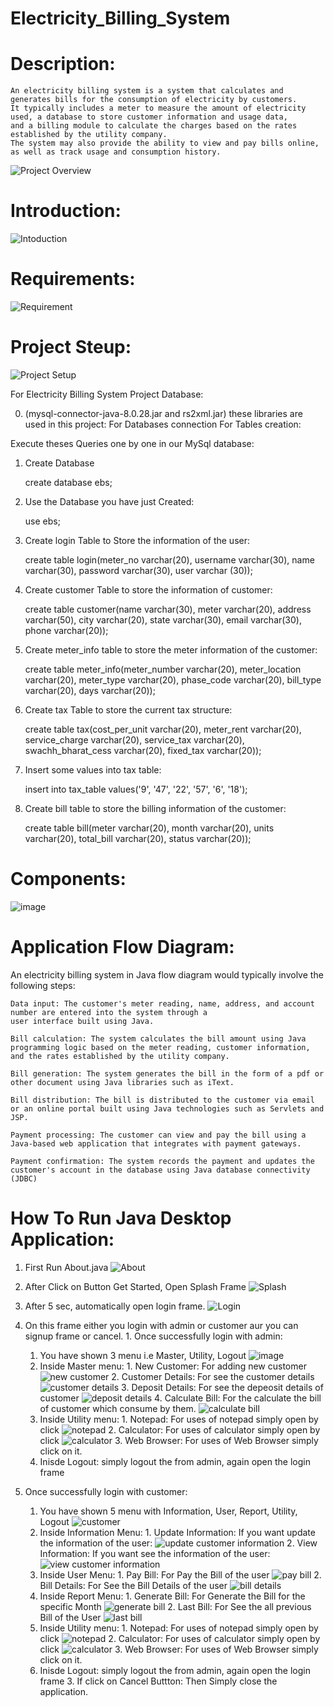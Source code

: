 # Electricity_Billing_System

# Description:
    An electricity billing system is a system that calculates and generates bills for the consumption of electricity by customers.
    It typically includes a meter to measure the amount of electricity used, a database to store customer information and usage data,
    and a billing module to calculate the charges based on the rates established by the utility company.
    The system may also provide the ability to view and pay bills online, as well as track usage and consumption history.

![Project Overview](https://user-images.githubusercontent.com/49556058/213899672-7d83a298-28b1-4706-80ea-9625eb00f888.png)

# Introduction: 
![Intoduction](https://user-images.githubusercontent.com/49556058/213899508-ec46ddc5-50f5-406d-83bc-4bc2fdebec10.png)


# Requirements: 
![Requirement](https://user-images.githubusercontent.com/49556058/213899745-3a82665d-e6e0-492e-a90e-40b1b0f040a7.png)



# Project Steup: 
![Project Setup](https://user-images.githubusercontent.com/49556058/213899784-514c4ea9-52f9-4182-9744-26be3d08e62c.png)

For Electricity Billing System Project Database:

0. (mysql-connector-java-8.0.28.jar and rs2xml.jar) these libraries are used in this project:
    For Databases connection
    For Tables creation:

Execute theses Queries one by one in our MySql database:

1. Create Database

    create database ebs;

2. Use the Database you have just Created:

    use ebs;

3. Create login Table to Store the information of the user:

    create table login(meter_no varchar(20), username varchar(30), name varchar(30), password varchar(30), user varchar
    (30));

4. Create customer Table to store the information of customer:

    create table customer(name varchar(30), meter varchar(20), address varchar(50), city varchar(20), state varchar(30), email varchar(30), phone varchar(20));

5. Create meter_info table to store the meter information of the customer:

    create table meter_info(meter_number varchar(20), meter_location varchar(20), meter_type varchar(20), phase_code varchar(20), bill_type varchar(20), days varchar(20));

6. Create tax Table to store the current tax structure:

    create table tax(cost_per_unit varchar(20), meter_rent varchar(20), service_charge varchar(20), service_tax varchar(20), swachh_bharat_cess varchar(20), fixed_tax varchar(20));

7. Insert some values into tax table:

    insert into tax_table values('9', '47', '22', '57', '6', '18');

8. Create bill table to store the billing information of the customer:

    create table bill(meter varchar(20), month varchar(20), units varchar(20), total_bill varchar(20), status varchar(20));
    
    
# Components:
![image](https://user-images.githubusercontent.com/49556058/213899819-53ccdd06-5502-44dd-86fa-d7c3806e0cd1.png)


# Application Flow Diagram:

An electricity billing system in Java flow diagram would typically involve the following steps:

    Data input: The customer's meter reading, name, address, and account number are entered into the system through a
    user interface built using Java.

    Bill calculation: The system calculates the bill amount using Java programming logic based on the meter reading, customer information, and the rates established by the utility company.

    Bill generation: The system generates the bill in the form of a pdf or other document using Java libraries such as iText.

    Bill distribution: The bill is distributed to the customer via email or an online portal built using Java technologies such as Servlets and JSP.

    Payment processing: The customer can view and pay the bill using a Java-based web application that integrates with payment gateways.

    Payment confirmation: The system records the payment and updates the customer's account in the database using Java database connectivity (JDBC)



# How To Run Java Desktop Application: 
  1. First Run About.java
    ![About](https://user-images.githubusercontent.com/49556058/213900108-d12082b9-51fb-4cc9-9772-484ac269c9ca.png)

  2. After Click on Button Get Started, Open Splash Frame
    ![Splash](https://user-images.githubusercontent.com/49556058/213900112-3deecf5a-47c0-4dd7-8ddf-391a7b994d5a.png)

  3. After 5 sec, automatically open login frame.
    ![Login](https://user-images.githubusercontent.com/49556058/213900121-a3c52fda-4dff-4ae8-bec6-a32c13c684cd.png)

  4. On this frame either you login with admin or customer aur you can signup frame or cancel.
    1. Once successfully login with admin:
      1. You have shown 3 menu i.e Master, Utility, Logout
        ![image](https://user-images.githubusercontent.com/49556058/213900149-3f548026-fc52-42d2-a4f9-917df2379275.png)
        1. Inside Master menu:
          1. New Customer: For adding new customer
            ![new customer](https://user-images.githubusercontent.com/49556058/213900173-8c5ab6aa-6a75-48c7-87a7-ab1bb44bd3b8.png)
          2. Customer Details: For see the customer details
            ![customer details](https://user-images.githubusercontent.com/49556058/213900186-0a8b54dc-972c-477f-b9af-426eeb3f359a.png)
          3. Deposit Details: For see the depeosit details of customer
            ![deposit details](https://user-images.githubusercontent.com/49556058/213900199-9b7d1437-b7a3-4d7c-aa17-ac3e07cd965f.png)
          4. Calculate Bill: For the calculate the bill of customer which consume by them.
            ![calculate bill](https://user-images.githubusercontent.com/49556058/213900215-298485c0-e0d1-4cd8-a840-862f3ed08400.png)
        2. Inside Utility menu:
          1. Notepad: For uses of notepad simply open by click
            ![notepad](https://user-images.githubusercontent.com/49556058/213900239-f789471f-c865-4ad5-be1c-d039e382c408.png)
          2. Calculator: For uses of calculator simply open by click
            ![calculator](https://user-images.githubusercontent.com/49556058/213900247-f39483a2-9e97-4494-ae46-6399fd86f353.png)
          3. Web Browser: For uses of Web Browser simply click on it.
        3. Inisde Logout: simply logout the from admin, again open the login frame
      
   2. Once successfully login with customer:
      1. You have shown 5 menu with Information, User, Report, Utility, Logout
      ![customer](https://user-images.githubusercontent.com/49556058/213900430-922b755a-0be3-4237-9278-ee58a42c442d.png)
        1. Inside Information Menu:
          1. Update Information: If you want update the information of the user:
            ![update customer information](https://user-images.githubusercontent.com/49556058/213900581-d525a445-9843-4dbc-8a5a-62479eb79a25.png)
          2. View Information: If you want see the information of the user:
            ![view customer information](https://user-images.githubusercontent.com/49556058/213900612-4cb89c1c-2408-4409-8709-2c85922e4b26.png)
        2. Inside User Menu:
          1. Pay Bill: For Pay the Bill of the user
            ![pay bill](https://user-images.githubusercontent.com/49556058/213900659-6fe62c43-61ff-436d-93f0-395625c82f5b.png)
          2. Bill Details: For See the Bill Details of the user
            ![bill details](https://user-images.githubusercontent.com/49556058/213900683-e9585a48-59aa-496c-ac84-d01c748075dd.png)
        3. Inside Report Menu:
          1. Generate Bill: For Generate the Bill for the specific Month
            ![generate bill](https://user-images.githubusercontent.com/49556058/213900733-21a4cb6d-8fe4-42b7-a8ea-9ae3f153880d.png)
          2. Last Bill: For See the all previous Bill of the User
            ![last bill](https://user-images.githubusercontent.com/49556058/213900815-4cfcf6e5-c16a-46cb-b09b-307fee863054.png)
        4. Inside Utility menu:
          1. Notepad: For uses of notepad simply open by click
            ![notepad](https://user-images.githubusercontent.com/49556058/213900239-f789471f-c865-4ad5-be1c-d039e382c408.png)
          2. Calculator: For uses of calculator simply open by click
            ![calculator](https://user-images.githubusercontent.com/49556058/213900247-f39483a2-9e97-4494-ae46-6399fd86f353.png)
          3. Web Browser: For uses of Web Browser simply click on it.
        5. Inisde Logout: simply logout the from admin, again open the login frame
    3. If click on Cancel Buttton: 
      Then Simply close the application.

